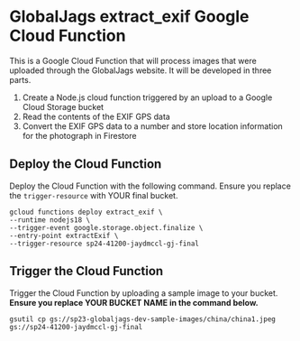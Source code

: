 # GlobalJags extract_exif Google Cloud Function
This is a Google Cloud Function that will process images that were uploaded through the GlobalJags website. It will be developed in three parts.

1. Create a Node.js cloud function triggered by an upload to a Google Cloud Storage bucket
2. Read the contents of the EXIF GPS data
3. Convert the EXIF GPS data to a number and store location information for the photograph in Firestore

## Deploy the Cloud Function
Deploy the Cloud Function with the following command. Ensure you replace the `trigger-resource` with YOUR final bucket.

```
gcloud functions deploy extract_exif \
--runtime nodejs18 \
--trigger-event google.storage.object.finalize \
--entry-point extractExif \
--trigger-resource sp24-41200-jaydmccl-gj-final
```

## Trigger the Cloud Function
Trigger the Cloud Function by uploading a sample image to your bucket. **Ensure you replace YOUR BUCKET NAME in the command below.**

```
gsutil cp gs://sp23-globaljags-dev-sample-images/china/china1.jpeg gs://sp24-41200-jaydmccl-gj-final
```